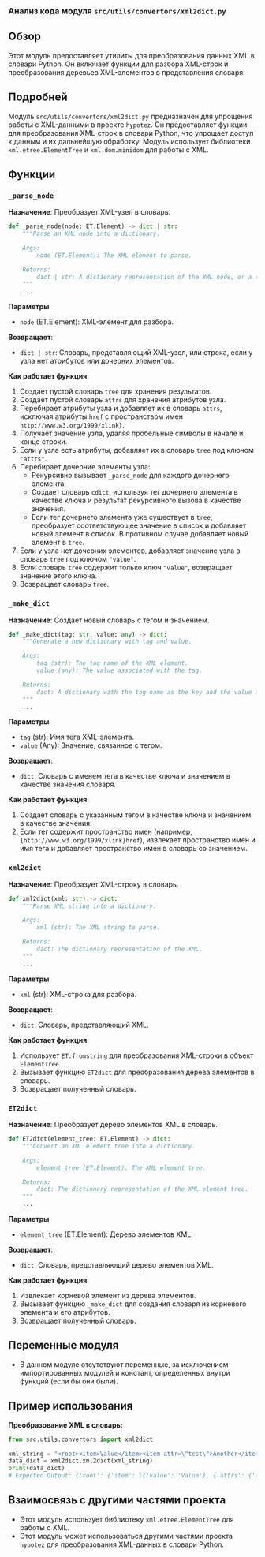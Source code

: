 ### Анализ кода модуля `src/utils/convertors/xml2dict.py`

## Обзор

Этот модуль предоставляет утилиты для преобразования данных XML в словари Python. Он включает функции для разбора XML-строк и преобразования деревьев XML-элементов в представления словаря.

## Подробней

Модуль `src/utils/convertors/xml2dict.py` предназначен для упрощения работы с XML-данными в проекте `hypotez`. Он предоставляет функции для преобразования XML-строк в словари Python, что упрощает доступ к данным и их дальнейшую обработку. Модуль использует библиотеки `xml.etree.ElementTree` и `xml.dom.minidom` для работы с XML.

## Функции

### `_parse_node`

**Назначение**: Преобразует XML-узел в словарь.

```python
def _parse_node(node: ET.Element) -> dict | str:
    """Parse an XML node into a dictionary.

    Args:
        node (ET.Element): The XML element to parse.

    Returns:
        dict | str: A dictionary representation of the XML node, or a string if the node has no attributes or children.
    """
    ...
```

**Параметры**:

-   `node` (ET.Element): XML-элемент для разбора.

**Возвращает**:

-   `dict | str`: Словарь, представляющий XML-узел, или строка, если у узла нет атрибутов или дочерних элементов.

**Как работает функция**:

1.  Создает пустой словарь `tree` для хранения результатов.
2.  Создает пустой словарь `attrs` для хранения атрибутов узла.
3.  Перебирает атрибуты узла и добавляет их в словарь `attrs`, исключая атрибуты `href` с пространством имен `http://www.w3.org/1999/xlink}`.
4.  Получает значение узла, удаляя пробельные символы в начале и конце строки.
5.  Если у узла есть атрибуты, добавляет их в словарь `tree` под ключом `"attrs"`.
6.  Перебирает дочерние элементы узла:
    -   Рекурсивно вызывает `_parse_node` для каждого дочернего элемента.
    -   Создает словарь `cdict`, используя тег дочернего элемента в качестве ключа и результат рекурсивного вызова в качестве значения.
    -   Если тег дочернего элемента уже существует в `tree`, преобразует соответствующее значение в список и добавляет новый элемент в список. В противном случае добавляет новый элемент в `tree`.
7.  Если у узла нет дочерних элементов, добавляет значение узла в словарь `tree` под ключом `"value"`.
8.  Если словарь `tree` содержит только ключ `"value"`, возвращает значение этого ключа.
9.  Возвращает словарь `tree`.

### `_make_dict`

**Назначение**: Создает новый словарь с тегом и значением.

```python
def _make_dict(tag: str, value: any) -> dict:
    """Generate a new dictionary with tag and value.

    Args:
        tag (str): The tag name of the XML element.
        value (any): The value associated with the tag.

    Returns:
        dict: A dictionary with the tag name as the key and the value as the dictionary value.
    """
    ...
```

**Параметры**:

-   `tag` (str): Имя тега XML-элемента.
-   `value` (Any): Значение, связанное с тегом.

**Возвращает**:

-   `dict`: Словарь с именем тега в качестве ключа и значением в качестве значения словаря.

**Как работает функция**:

1.  Создает словарь с указанным тегом в качестве ключа и значением в качестве значения.
2.  Если тег содержит пространство имен (например, `{http://www.w3.org/1999/xlink}href`), извлекает пространство имен и имя тега и добавляет пространство имен в словарь со значением.

### `xml2dict`

**Назначение**: Преобразует XML-строку в словарь.

```python
def xml2dict(xml: str) -> dict:
    """Parse XML string into a dictionary.

    Args:
        xml (str): The XML string to parse.

    Returns:
        dict: The dictionary representation of the XML.
    """
    ...
```

**Параметры**:

-   `xml` (str): XML-строка для разбора.

**Возвращает**:

-   `dict`: Словарь, представляющий XML.

**Как работает функция**:

1.  Использует `ET.fromstring` для преобразования XML-строки в объект `ElementTree`.
2.  Вызывает функцию `ET2dict` для преобразования дерева элементов в словарь.
3.  Возвращает полученный словарь.

### `ET2dict`

**Назначение**: Преобразует дерево элементов XML в словарь.

```python
def ET2dict(element_tree: ET.Element) -> dict:
    """Convert an XML element tree into a dictionary.

    Args:
        element_tree (ET.Element): The XML element tree.

    Returns:
        dict: The dictionary representation of the XML element tree.
    """
    ...
```

**Параметры**:

-   `element_tree` (ET.Element): Дерево элементов XML.

**Возвращает**:

-   `dict`: Словарь, представляющий дерево элементов XML.

**Как работает функция**:

1.  Извлекает корневой элемент из дерева элементов.
2.  Вызывает функцию `_make_dict` для создания словаря из корневого элемента и его атрибутов.
3.  Возвращает полученный словарь.

## Переменные модуля

-   В данном модуле отсутствуют переменные, за исключением импортированных модулей и констант, определенных внутри функций (если бы они были).

## Пример использования

**Преобразование XML в словарь:**

```python
from src.utils.convertors import xml2dict

xml_string = "<root><item>Value</item><item attr=\"test\">Another</item></root>"
data_dict = xml2dict.xml2dict(xml_string)
print(data_dict)
# Expected Output: {'root': {'item': [{'value': 'Value'}, {'attrs': {'attr': 'test'}, 'value': 'Another'}]}}
```

## Взаимосвязь с другими частями проекта

-   Этот модуль использует библиотеку `xml.etree.ElementTree` для работы с XML.
-   Этот модуль может использоваться другими частями проекта `hypotez` для преобразования XML-данных в словари Python.
